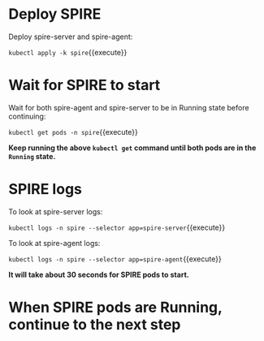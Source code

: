 # Deploy SPIRE

Deploy spire-server and spire-agent:

`kubectl apply -k spire`{{execute}}

# Wait for SPIRE to start

Wait for both spire-agent and spire-server to be in Running state before
continuing:

`kubectl get pods -n spire`{{execute}}

**Keep running the above `kubectl get` command until both pods are in the `Running`
state.**

# SPIRE logs

To look at spire-server logs:

`kubectl logs -n spire --selector app=spire-server`{{execute}}

To look at spire-agent logs:

`kubectl logs -n spire --selector app=spire-agent`{{execute}}

**It will take about 30 seconds for SPIRE pods to start.**

# When SPIRE pods are Running, continue to the next step
